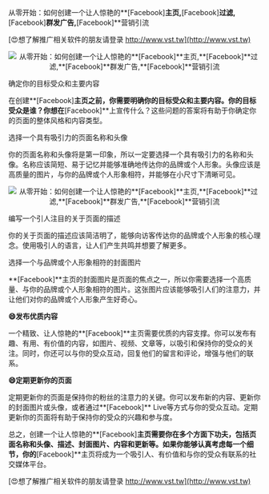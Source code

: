 从零开始：如何创建一个让人惊艳的**[Facebook]**主页,**[Facebook]**过滤,**[Facebook]**群发广告,**[Facebook]**营销引流

[😍想了解推广相关软件的朋友请登录 http://www.vst.tw](http://www.vst.tw)

 <center><img src="https://vst.tw/MP4/tuiguang/png/7.png" alt="从零开始：如何创建一个让人惊艳的**[Facebook]**主页,**[Facebook]**过滤,**[Facebook]**群发广告,**[Facebook]**营销引流"></center>

确定你的目标受众和主要内容

在创建**[Facebook]**主页之前，你需要明确你的目标受众和主要内容。你的目标受众是谁？你想在**[Facebook]**上宣传什么？这些问题的答案将有助于你确定你的页面的整体风格和内容类型。

选择一个具有吸引力的页面名称和头像

你的页面名称和头像将是第一印象，所以一定要选择一个具有吸引力的名称和头像。名称应该简短、易于记忆并能够准确地传达你的品牌或个人形象。头像应该是高质量的图片，与你的品牌或个人形象相符，并能够在小尺寸下清晰可见。

 <center><img src="https://vst.tw/MP4/tuiguang/png/3.png" alt="从零开始：如何创建一个让人惊艳的**[Facebook]**主页,**[Facebook]**过滤,**[Facebook]**群发广告,**[Facebook]**营销引流"></center>

编写一个引人注目的关于页面的描述

你的关于页面的描述应该简洁明了，能够向访客传达你的品牌或个人形象的核心理念。使用吸引人的语言，让人们产生共鸣并想要了解更多。

选择一个与品牌或个人形象相符的封面图片

**[Facebook]**主页的封面图片是页面的焦点之一，所以你需要选择一个高质量、与你的品牌或个人形象相符的图片。这张图片应该能够吸引人们的注意力，并让他们对你的品牌或个人形象产生好奇心。

**😄发布优质内容**

一个精致、让人惊艳的**[Facebook]**主页需要优质的内容支撑。你可以发布有趣、有用、有价值的内容，如图片、视频、文章等，以吸引和保持你的受众的关注。同时，你还可以与你的受众互动，回复他们的留言和评论，增强与他们的联系。

**😄定期更新你的页面**

定期更新你的页面是保持你的粉丝的注意力的关键。你可以发布新的内容、更新你的封面图片或头像，或者通过**[Facebook]** Live等方式与你的受众互动。定期更新你的页面将有助于保持你的受众的兴趣和参与度。

总之，创建一个让人惊艳的**[Facebook]**主页需要你在多个方面下功夫，包括页面名称和头像、描述、封面图片、内容和更新等。如果你能够认真考虑每一个细节，你的**[Facebook]**主页将成为一个吸引人、有价值和与你的受众有联系的社交媒体平台。

[😍想了解推广相关软件的朋友请登录 http://www.vst.tw](http://www.vst.tw)



